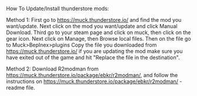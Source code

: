 How To Update/Install thunderstore mods:

Method 1:
	First go to https://muck.thunderstore.io/ and find the mod you want/update.
	Next click on the mod you want/update and click Manual Download.
	Third go to your steam page and click on muck, then click on the gear icon.
	Next click on Manage, then Browse local files.
	Then on the file go to Muck>BepInex>plugins
	Copy the file you downloaded from https://muck.thunderstore.io/ if you are updating the mod make sure you have exited out of the game and hit "Replace the file in the destination". 

Method 2:
	Download R2modman from https://muck.thunderstore.io/package/ebkr/r2modman/, and follow the instructions on https://muck.thunderstore.io/package/ebkr/r2modman/ - readme file.
